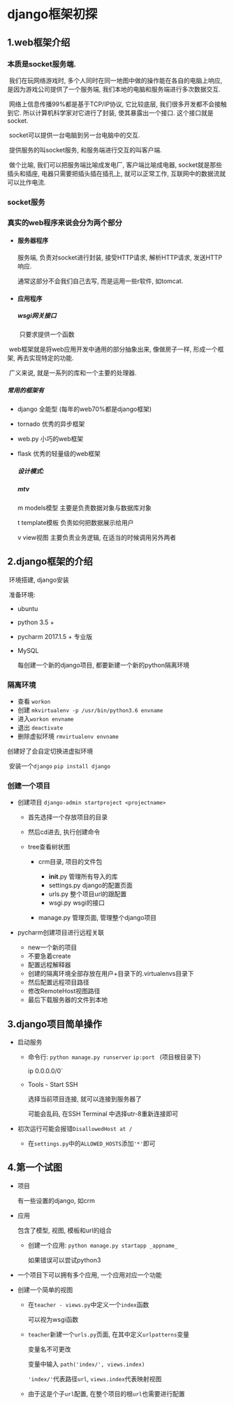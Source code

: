 # django框架初探

## 1.web框架介绍

### 本质是socket服务端.

​	我们在玩网络游戏时, 多个人同时在同一地图中做的操作能在各自的电脑上响应, 是因为游戏公司提供了一个服务端, 我们本地的电脑和服务端进行多次数据交互.

​	网络上信息传播99%都是基于TCP/IP协议, 它比较底层, 我们很多开发都不会接触到它. 所以计算机科学家对它进行了封装, 使其暴露出一个接口. 这个接口就是socket.

​	socket可以提供一台电脑到另一台电脑中的交互.

​	提供服务的叫socket服务, 和服务端进行交互的叫客户端.

​	做个比喻, 我们可以把服务端比喻成发电厂, 客户端比喻成电器, socket就是那些插头和插座, 电器只需要把插头插在插孔上, 就可以正常工作, 互联网中的数据流就可以比作电流.

### socket服务

### 真实的web程序来说会分为两个部分

-    #### 服务器程序


   		服务端, 负责对socket进行封装, 接受HTTP请求, 解析HTTP请求, 发送HTTP响应. 

   		通常这部分不会我们自己去写, 而是运用一些r软件, 如tomcat.

- ####    应用程序

  ##### 	wsgi网关接口

  ​		只要求提供一个函数

​	web框架就是将web应用开发中通用的部分抽象出来, 像做房子一样, 形成一个框架, 再去实现特定的功能.

​	广义来说, 就是一系列的库和一个主要的处理器.

##### 	常用的框架有

- django  全能型 (每年的web70%都是django框架)

- tornado 优秀的异步框架

- web.py 小巧的web框架

- flask 优秀的轻量级的web框架

  ##### 设计模式: 

  ##### mtv	

  m models模型  主要是负责数据对象与数据库对象

  t template模板  负责如何把数据展示给用户

  v view视图  主要负责业务逻辑, 在适当的时候调用另外两者

## 2.django框架的介绍

​	环境搭建, django安装

​	准备环境: 

 - ubuntu

 - python 3.5 +

 - pycharm 2017.1.5 + 专业版

 - MySQL

   每创建一个新的django项目, 都要新建一个新的python隔离环境

### 隔离环境

 - 查看 `workon`
 - 创建 `mkvirtualenv -p /usr/bin/python3.6 envname`
 - 进入`workon envname`
 - 退出 `deactivate`
 - 删除虚拟环境 `rmvirtualenv envname`

创建好了会自定切换进虚拟环境

​	安装一个`django`	`pip install django`

### 创建一个项目

 - 创建项目  `django-admin startproject <projectname>`

   - 首先选择一个存放项目的目录

   - 然后cd进去, 执行创建命令

   - tree查看树状图

     - crm目录, 项目的文件包
       - __init__.py 管理所有导入的库
       - settings.py django的配置页面
       - urls.py 整个项目url的跟配置
       - wsgi.py wsgi的接口

     - manage.py  管理页面, 管理整个django项目

- pycharm创建项目进行远程关联

  - new一个新的项目
  - 不要急着create
  - 配置远程解释器
  - 创建的隔离环境全部存放在用户+目录下的.virtualenvs目录下
  - 然后配置远程项目路径
  - 修改RemoteHost视图路径
  - 最后下载服务器的文件到本地

## 3.django项目简单操作

- 启动服务

  - 命令行: `python manage.py runserver` `ip:port ` (项目根目录下)

    ip 0.0.0.0/0`

  - Tools - Start SSH

    选择当前项目连接, 就可以连接到服务器了

    可能会乱码, 在SSH Terminal 中选择utr-8重新连接即可

- 初次运行可能会报错`DisallowedHost at /`

  - 在`settings.py`中的`ALLOWED_HOSTS`添加`'*'`即可

## 4.第一个试图

 - 项目

   有一些设置的django, 如crm

 - 应用

   包含了模型, 视图, 模板和url的组合

   - 创建一个应用: `python manage.py startapp _appname_`

     如果错误可以尝试python3

- 一个项目下可以拥有多个应用, 一个应用对应一个功能

- 创建一个简单的视图

  - 在`teacher - views.py`中定义一个`index`函数

    可以视为wsgi函数

  - `teacher`新建一个`urls.py`页面, 在其中定义`urlpatterns`变量

    变量名不可更改

    变量中输入 `path('index/', views.index)`

    `'index/'`代表路径`url`, `views.index`代表映射视图

  - 由于这是个子`url`配置, 在整个项目的根`url`也需要进行配置